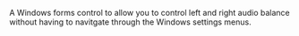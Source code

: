 A Windows forms control to allow you to control left and right audio balance without having to navitgate through the Windows settings menus.
